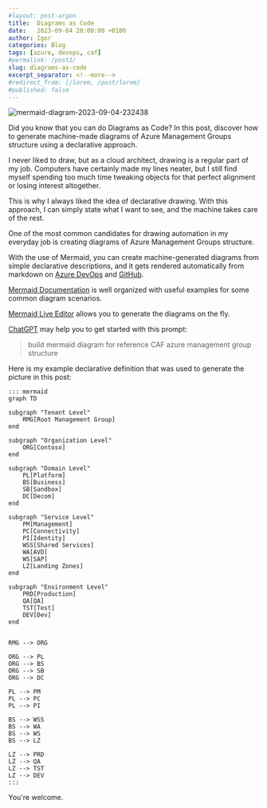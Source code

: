 ```yaml
---
#layout: post-argon
title:  Diagrams as Code
date:   2023-09-04 20:00:00 +0100
author: Igor
categories: Blog
tags: [azure, devops, caf]
#permalink: /post1/
slug: diagrams-as-code
excerpt_separator: <!--more-->
#redirect_from: [/lorem, /post/lorem]
#published: false
---
```


![mermaid-diagram-2023-09-04-232438](https://github.com/iromanovsky/irom.info/assets/15823576/480e2b26-a85a-40d7-b7b9-bf0b1f0e7743)

Did you know that you can do Diagrams as Code? In this post, discover how to generate machine-made diagrams of Azure Management Groups structure using a declarative approach.

<!--more-->

I never liked to draw, but as a cloud architect, drawing is a regular part of my job. Computers have certainly made my lines neater, but I still find myself spending too much time tweaking objects for that perfect alignment or losing interest altogether.

This is why I always liked the idea of declarative drawing.  With this approach, I can simply state what I want to see, and the machine takes care of the rest.

One of the most common candidates for drawing automation in my everyday job is creating diagrams of Azure Management Groups structure.

With the use of Mermaid, you can create machine-generated diagrams from simple declarative descriptions, and it gets rendered automatically from markdown on [Azure DevOps](https://learn.microsoft.com/en-us/azure/devops/project/wiki/wiki-markdown-guidance?view=azure-devops#add-mermaid-diagrams-to-a-wiki-page) and [GitHub](https://docs.github.com/en/get-started/writing-on-github/working-with-advanced-formatting/creating-diagrams).


[Mermaid Documentation](https://mermaid.js.org/intro/n00b-gettingStarted.html) is well organized with useful examples for some common diagram scenarios. 

[Mermaid Live Editor](https://mermaid.live/) allows you to generate the diagrams on the fly.

[ChatGPT](https://chat.openai.com/) may help you to get started with this prompt:

> build mermaid diagram for reference CAF azure management group structure

Here is my example declarative definition that was used to generate the picture in this post:

```
::: mermaid
graph TD

subgraph "Tenant Level"
    RMG[Root Management Group]
end

subgraph "Organization Level"
    ORG[Contoso]
end

subgraph "Domain Level"
    PL[Platform]
    BS[Business]
    SB[Sandbox]
    DC[Decom]
end

subgraph "Service Level"
    PM[Management]
    PC[Connectivity]
    PI[Identity]
    WSS[Shared Services]
    WA[AVD]
    WS[SAP]
    LZ[Landing Zones]
end

subgraph "Environment Level"
    PRD[Production]
    QA[QA]
    TST[Test]
    DEV[Dev]
end


RMG --> ORG

ORG --> PL
ORG --> BS
ORG --> SB
ORG --> DC

PL --> PM
PL --> PC
PL --> PI

BS --> WSS
BS --> WA
BS --> WS
BS --> LZ

LZ --> PRD
LZ --> QA
LZ --> TST
LZ --> DEV
:::
```

You're welcome.